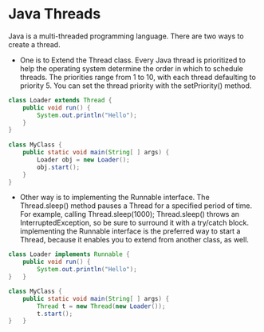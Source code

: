 # Java Threads

Java is a multi-threaded programming language. There are two ways to create a thread. 

- One is to Extend the Thread class. Every Java thread is prioritized to help the operating system determine the order in which to schedule threads. The priorities range from 1 to 10, with each thread defaulting to priority 5. You can set the thread priority with the setPriority() method.

```java
class Loader extends Thread {  
    public void run() {    
        System.out.println("Hello");  
    }
}
    
class MyClass {  
    public static void main(String[ ] args) {    
        Loader obj = new Loader();    
        obj.start();  
    }
}
```

- Other way is to  implementing the Runnable interface. The Thread.sleep() method pauses a Thread for a specified period of time. For example, calling Thread.sleep(1000); Thread.sleep() throws an InterruptedException, so be sure to surround it with a try/catch block. implementing the Runnable interface is the preferred way to start a Thread, because it enables you to extend from another class, as well.
  
```java
class Loader implements Runnable {  
    public void run() {    
        System.out.println("Hello");  
}   }

class MyClass {  
    public static void main(String[ ] args) {    
        Thread t = new Thread(new Loader());    
        t.start();  
}   }
```
